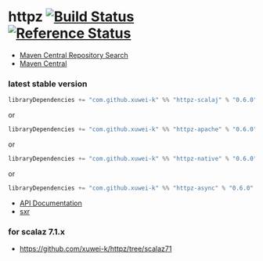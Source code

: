 # httpz [![Build Status](https://travis-ci.org/xuwei-k/httpz.svg?branch=master)](https://travis-ci.org/xuwei-k/httpz) [![Reference Status](https://www.versioneye.com/java/com.github.xuwei-k:httpz_2.11/reference_badge.svg?style=flat)](https://www.versioneye.com/java/com.github.xuwei-k:httpz_2.11/references)

- [Maven Central Repository Search](http://search.maven.org/#search%7Cga%7C1%7Cg%3A%22com.github.xuwei-k%22)
- [Maven Central](http://repo1.maven.org/maven2/com/github/xuwei-k/)


### latest stable version

```scala
libraryDependencies += "com.github.xuwei-k" %% "httpz-scalaj" % "0.6.0"
```

or

```scala
libraryDependencies += "com.github.xuwei-k" %% "httpz-apache" % "0.6.0"
```

or

```scala
libraryDependencies += "com.github.xuwei-k" %% "httpz-native" % "0.6.0"
```

or

```scala
libraryDependencies += "com.github.xuwei-k" %% "httpz-async" % "0.6.0"
```


- [API Documentation](https://oss.sonatype.org/service/local/repositories/releases/archive/com/github/xuwei-k/httpz-all_2.11/0.6.0/httpz-all_2.11-0.6.0-javadoc.jar/!/index.html)
- [sxr](https://oss.sonatype.org/service/local/repositories/releases/archive/com/github/xuwei-k/httpz-all_2.11/0.6.0/httpz-all_2.11-0.6.0-sxr.jar/!/index.html)


### for scalaz 7.1.x
- <https://github.com/xuwei-k/httpz/tree/scalaz71>
